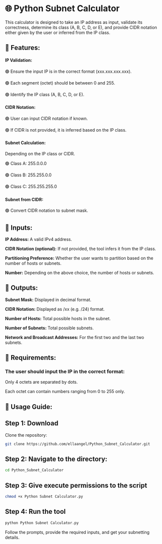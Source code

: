 # 🌐 Python Subnet Calculator
This calculator is designed to take an IP address as input, validate its correctness, determine its class (A, B, C, D, or E), and provide CIDR notation either given by the user or inferred from the IP class.

## 🌟 Features:
#### IP Validation:

🟢 Ensure the input IP is in the correct format (xxx.xxx.xxx.xxx).

🟢 Each segment (octet) should be between 0 and 255.

🟢 Identify the IP class (A, B, C, D, or E).

#### CIDR Notation:

🟢 User can input CIDR notation if known.

🟢 If CIDR is not provided, it is inferred based on the IP class.

#### Subnet Calculation: 
Depending on the IP class or CIDR.

🟢 Class A: 255.0.0.0

🟢 Class B: 255.255.0.0

🟢 Class C: 255.255.255.0

#### Subnet from CIDR:
🟢 Convert CIDR notation to subnet mask.

## 📝 Inputs:

**IP Address:** A valid IPv4 address.

**CIDR Notation (optional):** If not provided, the tool infers it from the IP class.

**Partitioning Preference:** Whether the user wants to partition based on the number of hosts or subnets.

**Number:** Depending on the above choice, the number of hosts or subnets.

## 📌 Outputs:

**Subnet Mask:** Displayed in decimal format.

**CIDR Notation:** Displayed as /xx (e.g. /24) format.

**Number of Hosts:** Total possible hosts in the subnet.

**Number of Subnets:** Total possible subnets.

**Network and Broadcast Addresses:** For the first two and the last two subnets.

## 🔧 Requirements:

### The user should input the IP in the correct format: 
Only 4 octets are separated by dots.

Each octet can contain numbers ranging from 0 to 255 only.

## 🚀 Usage Guide:
## Step 1: Download
Clone the repository:
```bash 
git clone https://github.com/ellaangel/Python_Subnet_Calculator.git
```
## Step 2: Navigate to the directory:
```bash 
cd Python_Subnet_Calculator
```

## Step 3: Give execute permissions to the script
```bash 
chmod +x Python Subnet Calculator.py
```

## Step 4: Run the tool
```bash 
python Python Subnet Calculator.py
```
Follow the prompts, provide the required inputs, and get your subnetting details.





